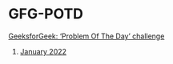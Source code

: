 # GFG-POTD
[GeeksforGeek: ‘Problem Of The Day’ challenge](https://practice.geeksforgeeks.org/problem-of-the-day/)

1. [January 2022](https://github.com/Sapna2001/GFG-POTD/tree/main/January2022)
